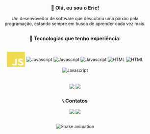 <div align="center">

### 👋 Olá, eu sou o Eric! 

Um desenvovedor de software que descobriu uma paixão pela programação, estando sempre em busca de aprender cada vez mais. 

##

### 🚀 Tecnologias que tenho experiência:

<div style="display: inline_block"><br>
    <img align="center" alt="Javascript" height="50" width="60" src="https://raw.githubusercontent.com/devicons/devicon/master/icons/javascript/javascript-plain.svg">
    <img align="center" alt="Javascript" height="50" width="60" src="https://cdn.jsdelivr.net/gh/devicons/devicon/icons/html5/html5-original.svg" />
    <img align="center" alt="Javascript" height="50" width="60" src="https://cdn.jsdelivr.net/gh/devicons/devicon/icons/css3/css3-original.svg" />
    <img align="center" alt="Javascript" height="50" width="60" src="https://cdn.jsdelivr.net/gh/devicons/devicon/icons/nodejs/nodejs-original.svg" />
    <img align="center" alt="HTML" height="50" width="60" src="https://cdn.jsdelivr.net/gh/devicons/devicon/icons/bootstrap/bootstrap-plain.svg" />
    <img align="center" alt="HTML" height="50" width="60" src="https://cdn.jsdelivr.net/gh/devicons/devicon/icons/mongodb/mongodb-original.svg" />
    <img align="center" alt="Javascript" height="50" width="60" src="https://cdn.jsdelivr.net/gh/devicons/devicon/icons/git/git-original.svg" />
</div><br><br>

<div align="center">
    <a href="https://github.com/ericDK89"></a>
    <img align="center" src="https://github-readme-stats.vercel.app/api/top-langs/?username=alexandresaints&theme=aura&hide_langs_below=1"/>
    <img align="center" width="400" src="https://c.tenor.com/UttC4AITYR4AAAAd/full-stack-developer.gif"/> 
</div>
    
##

<div> 
    
### 📞 Contatos
    
  <a href = "mailto:ericthr42@gmail.com"><img src="https://img.shields.io/badge/Gmail-D14836?style=for-the-badge&logo=gmail&logoColor=white" target="_blank"></a>
  <a href="https://www.linkedin.com/in/eric-macedo-9b47601b1/" target="_blank"><img src="https://img.shields.io/badge/-LinkedIn-%230077B5?style=for-the-badge&logo=linkedin&logoColor=white" target="_blank"></a>  
</div>

##

![Snake animation](https://github.com/alexandresaints/alexandresaints/blob/output/github-contribution-grid-snake.svg)
</div>

